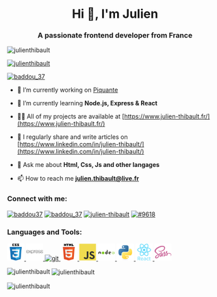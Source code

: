 <h1 align="center">Hi 👋, I'm Julien</h1>
<h3 align="center">A passionate frontend developer from France</h3>

<p align="left"> <img src="https://komarev.com/ghpvc/?username=julienthibault&label=Profile%20views&color=0e75b6&style=flat" alt="julienthibault" /> </p>

<p align="left"> <a href="https://github.com/ryo-ma/github-profile-trophy"><img src="https://github-profile-trophy.vercel.app/?username=julienthibault" alt="julienthibault" /></a> </p>

<p align="left"> <a href="https://twitter.com/baddou_37" target="blank"><img src="https://img.shields.io/twitter/follow/baddou_37?logo=twitter&style=for-the-badge" alt="baddou_37" /></a> </p>

- 🔭 I’m currently working on [Piquante](https://github.com/julienthibault/oc_piquante)

- 🌱 I’m currently learning **Node.js, Express & React**

- 👨‍💻 All of my projects are available at [https://www.julien-thibault.fr/](https://www.julien-thibault.fr/)

- 📝 I regularly share and write articles on [https://www.linkedin.com/in/julien-thibault/](https://www.linkedin.com/in/julien-thibault/)

- 💬 Ask me about **Html, Css, Js and other langages**

- 📫 How to reach me **julien.thibault@live.fr**

<h3 align="left">Connect with me:</h3>
<p align="left">
<a href="https://codepen.io/baddou37" target="blank"><img align="center" src="https://raw.githubusercontent.com/rahuldkjain/github-profile-readme-generator/master/src/images/icons/Social/codepen.svg" alt="baddou37" height="30" width="40" /></a>
<a href="https://twitter.com/baddou_37" target="blank"><img align="center" src="https://raw.githubusercontent.com/rahuldkjain/github-profile-readme-generator/master/src/images/icons/Social/twitter.svg" alt="baddou_37" height="30" width="40" /></a>
<a href="https://linkedin.com/in/julien-thibault" target="blank"><img align="center" src="https://raw.githubusercontent.com/rahuldkjain/github-profile-readme-generator/master/src/images/icons/Social/linked-in-alt.svg" alt="julien-thibault" height="30" width="40" /></a>
<a href="https://discord.gg/#9618" target="blank"><img align="center" src="https://raw.githubusercontent.com/rahuldkjain/github-profile-readme-generator/master/src/images/icons/Social/discord.svg" alt="#9618" height="30" width="40" /></a>
</p>

<h3 align="left">Languages and Tools:</h3>
<p align="left"> <a href="https://www.w3schools.com/css/" target="_blank" rel="noreferrer"> <img src="https://raw.githubusercontent.com/devicons/devicon/master/icons/css3/css3-original-wordmark.svg" alt="css3" width="40" height="40"/> </a> <a href="https://expressjs.com" target="_blank" rel="noreferrer"> <img src="https://raw.githubusercontent.com/devicons/devicon/master/icons/express/express-original-wordmark.svg" alt="express" width="40" height="40"/> </a> <a href="https://git-scm.com/" target="_blank" rel="noreferrer"> <img src="https://www.vectorlogo.zone/logos/git-scm/git-scm-icon.svg" alt="git" width="40" height="40"/> </a> <a href="https://www.w3.org/html/" target="_blank" rel="noreferrer"> <img src="https://raw.githubusercontent.com/devicons/devicon/master/icons/html5/html5-original-wordmark.svg" alt="html5" width="40" height="40"/> </a> <a href="https://developer.mozilla.org/en-US/docs/Web/JavaScript" target="_blank" rel="noreferrer"> <img src="https://raw.githubusercontent.com/devicons/devicon/master/icons/javascript/javascript-original.svg" alt="javascript" width="40" height="40"/> </a> <a href="https://nodejs.org" target="_blank" rel="noreferrer"> <img src="https://raw.githubusercontent.com/devicons/devicon/master/icons/nodejs/nodejs-original-wordmark.svg" alt="nodejs" width="40" height="40"/> </a> <a href="https://www.python.org" target="_blank" rel="noreferrer"> <img src="https://raw.githubusercontent.com/devicons/devicon/master/icons/python/python-original.svg" alt="python" width="40" height="40"/> </a> <a href="https://reactjs.org/" target="_blank" rel="noreferrer"> <img src="https://raw.githubusercontent.com/devicons/devicon/master/icons/react/react-original-wordmark.svg" alt="react" width="40" height="40"/> </a> <a href="https://sass-lang.com" target="_blank" rel="noreferrer"> <img src="https://raw.githubusercontent.com/devicons/devicon/master/icons/sass/sass-original.svg" alt="sass" width="40" height="40"/> </a> </p>

<p><img align="left" src="https://github-readme-stats.vercel.app/api/top-langs?username=julienthibault&show_icons=true&locale=en&layout=compact" alt="julienthibault" /></p>

<p>&nbsp;<img align="center" src="https://github-readme-stats.vercel.app/api?username=julienthibault&show_icons=true&locale=en" alt="julienthibault" /></p>

<p><img align="center" src="https://github-readme-streak-stats.herokuapp.com/?user=julienthibault&" alt="julienthibault" /></p>
